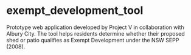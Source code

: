 # exempt_development_tool
Prototype web application developed by Project V in collaboration with Albury City. The tool helps residents determine whether their proposed shed or patio qualifies as Exempt Development under the NSW SEPP (2008).
